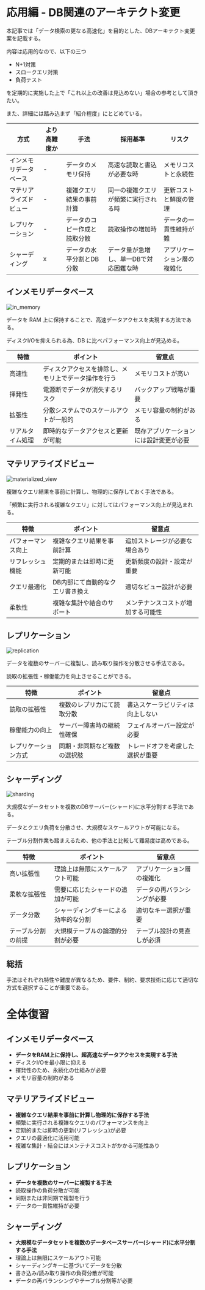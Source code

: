# 応用編 - DB関連のアーキテクト変更

本記事では「データ検索の更なる高速化」を目的とした、DBアーキテクト変更案を記載する。

内容は応用的なので、以下の三つ

* N+1対策
* スロークエリ対策
* 負荷テスト

を定期的に実施した上で「これ以上の改善は見込めない」場合の参考として頂きたい。

また、詳細には踏み込まず「紹介程度」にとどめている。

| 方式                   | より高難度か | 手法                         | 採用基準                               | リスク                     |
| ---------------------- | ------------ | ---------------------------- | -------------------------------------- | -------------------------- |
| インメモリデータベース | -            | データのメモリ保持           | 高速な読取と書込が必要な時             | メモリコストと永続性       |
| マテリアライズドビュー | -            | 複雑クエリ結果の事前計算     | 同一の複雑クエリが頻繁に実行される時   | 更新コストと鮮度の管理     |
| レプリケーション       | -            | データのコピー作成と読取分散 | 読取操作の増加時                       | データの一貫性維持が難     |
| シャーディング         | x            | データの水平分割とDB分散     | データ量が急増し、単一DBで対応困難な時 | アプリケーション層の複雑化 |

## インメモリデータベース

![in_memory](./res/in_memory.svg)

データを RAM 上に保持することで、高速データアクセスを実現する方法である。

ディスクI/Oを抑えられる為、DB に比べパフォーマンス向上が見込める。

| 特徴             | ポイント                                             | 留意点                                 |
| ---------------- | ---------------------------------------------------- | -------------------------------------- |
| 高速性           | ディスクアクセスを排除し、メモリ上でデータ操作を行う | メモリコストが高い                     |
| 揮発性           | 電源断でデータが消失するリスク                       | バックアップ戦略が重要                 |
| 拡張性           | 分散システムでのスケールアウトが一般的               | メモリ容量の制約がある                 |
| リアルタイム処理 | 即時的なデータアクセスと更新が可能                   | 既存アプリケーションには設計変更が必要 |

## マテリアライズドビュー

![materialized_view](./res/materialized_view.svg)

複雑なクエリ結果を事前に計算し、物理的に保存しておく手法である。

「頻繁に実行される複雑なクエリ」に対してはパフォーマンス向上が見込まれる。

| 特徴               | ポイント                         | 留意点                             |
| ------------------ | -------------------------------- | ---------------------------------- |
| パフォーマンス向上 | 複雑なクエリ結果を事前計算       | 追加ストレージが必要な場合あり     |
| リフレッシュ機能   | 定期的または即時に更新可能       | 更新頻度の設計・設定が重要         |
| クエリ最適化       | DB内部にて自動的なクエリ書き換え | 適切なビュー設計が必要             |
| 柔軟性             | 複雑な集計や結合のサポート       | メンテナンスコストが増加する可能性 |

## レプリケーション

![replication](./res/replication.svg)

データを複数のサーバーに複製し、読み取り操作を分散させる手法である。

読取の拡張性・稼働能力を向上させることができる。

| 特徴                 | ポイント                     | 留意点                           |
| -------------------- | ---------------------------- | -------------------------------- |
| 読取の拡張性         | 複数のレプリカにて読取分散   | 書込スケーラビリティは向上しない |
| 稼働能力の向上       | サーバー障害時の継続性確保   | フェイルオーバー設定が必要       |
| レプリケーション方式 | 同期・非同期など複数の選択肢 | トレードオフを考慮した選択が重要 |

## シャーディング

![sharding](./res/sharding.svg)

大規模なデータセットを複数のDBサーバー(シャード)に水平分割する手法である。

データとクエリ負荷を分散させ、大規模なスケールアウトが可能になる。

テーブル分割作業も踏まえるため、他の手法と比較して難易度は高めである。

| 特徴               | ポイント                             | 留意点                       |
| ------------------ | ------------------------------------ | ---------------------------- |
| 高い拡張性         | 理論上は無限にスケールアウト可能     | アプリケーション層の複雑化   |
| 柔軟な拡張性       | 需要に応じたシャードの追加が可能     | データの再バランシングが必要 |
| データ分散         | シャーディングキーによる効率的な分割 | 適切なキー選択が重要         |
| テーブル分割の前提 | 大規模テーブルの論理的分割が必要     | テーブル設計の見直しが必須   |

## 総括

手法はそれぞれ特性や難度が異なるため、要件、制約、要求技術に応じて適切な方式を選択することが重要である。

# 全体復習

## インメモリデータベース
* **データをRAM上に保持し、超高速なデータアクセスを実現する手法**
* ディスクI/Oを最小限に抑える
* 揮発性のため、永続化の仕組みが必要
* メモリ容量の制約がある

## マテリアライズドビュー
* **複雑なクエリ結果を事前に計算し物理的に保存する手法**
* 頻繁に実行される複雑なクエリのパフォーマンスを向上
* 定期的または即時の更新(リフレッシュ)が必要
* クエリの最適化に活用可能
* 複雑な集計・結合にはメンテナスコストがかかる可能性あり

## レプリケーション
* **データを複数のサーバーに複製する手法**
* 読取操作の負荷分散が可能
* 同期または非同期で複製を行う
* データの一貫性維持が必要

## シャーディング
* **大規模なデータセットを複数のデータベースサーバー(シャード)に水平分割する手法**
* 理論上は無限にスケールアウト可能
* シャーディングキーに基づいてデータを分散
* 書き込み/読み取り操作の負荷分散が可能
* データの再バランシングやテーブル分割等が必要
